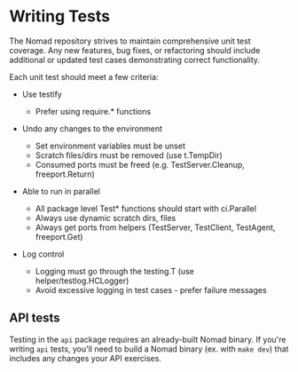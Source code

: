 # Writing Tests

The Nomad repository strives to maintain comprehensive unit test coverage. Any new
features, bug fixes, or refactoring should include additional or updated test cases
demonstrating correct functionality.

Each unit test should meet a few criteria:

- Use testify

  - Prefer using require.\* functions

- Undo any changes to the environment

  - Set environment variables must be unset
  - Scratch files/dirs must be removed (use t.TempDir)
  - Consumed ports must be freed (e.g. TestServer.Cleanup, freeport.Return)

- Able to run in parallel

  - All package level Test\* functions should start with ci.Parallel
  - Always use dynamic scratch dirs, files
  - Always get ports from helpers (TestServer, TestClient, TestAgent, freeport.Get)

- Log control
  - Logging must go through the testing.T (use helper/testlog.HCLogger)
  - Avoid excessive logging in test cases - prefer failure messages

## API tests

Testing in the `api` package requires an already-built Nomad
binary. If you're writing `api` tests, you'll need to build a Nomad
binary (ex. with `make dev`) that includes any changes your API
exercises.
